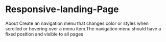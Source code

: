 # Responsive-landing-Page
About Create an navigation menu that changes color or styles when scrolled or hovering over a menu item.The navigation menu should have a fixed position and visible to all pages

